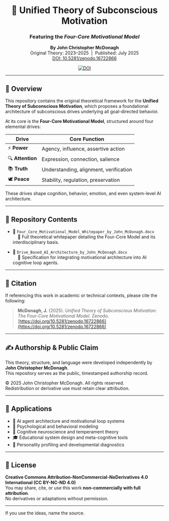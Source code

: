 <h1 align="center">🧠 Unified Theory of Subconscious Motivation</h1>
<h3 align="center">Featuring the <em>Four-Core Motivational Model</em></h3>
<p align="center">
  <strong>By John Christopher McDonagh</strong>  
  <br>Original Theory: 2023–2025 &nbsp;|&nbsp; Published: July 2025  
  <br><a href="https://doi.org/10.5281/zenodo.16722866">DOI: 10.5281/zenodo.16722866</a>
</p>

<p align="center">
  <a href="https://doi.org/10.5281/zenodo.16722866">
    <img src="https://zenodo.org/badge/DOI/10.5281/zenodo.16722866.svg" alt="DOI">
  </a>
</p>

---

## 🧭 Overview

This repository contains the original theoretical framework for the **Unified Theory of Subconscious Motivation**, which proposes a foundational architecture of subconscious drives underlying all goal-directed behavior.

At its core is the **Four-Core Motivational Model**, structured around four elemental drives:

| Drive     | Core Function                         |
|-----------|----------------------------------------|
| ⚡ **Power**     | Agency, influence, assertive action       |
| 🔍 **Attention** | Expression, connection, salience         |
| 📚 **Truth**     | Understanding, alignment, verification   |
| 🕊️ **Peace**     | Stability, regulation, preservation       |

These drives shape cognition, behavior, emotion, and even system-level AI architecture.

---

## 📁 Repository Contents

- 📄 `Four_Core_Motivational_Model_Whitepaper_by_John_McDonagh.docx`  
  &nbsp;&nbsp;&nbsp;&nbsp;🧠 Full theoretical whitepaper detailing the Four-Core Model and its interdisciplinary basis.

- 🧠 `Drive_Based_AI_Architecture_by_John_McDonagh.docx`  
  &nbsp;&nbsp;&nbsp;&nbsp;🤖 Specification for integrating motivational architecture into AI cognitive loop agents.

---

## 📄 Citation

If referencing this work in academic or technical contexts, please cite the following:

> **McDonagh, J.** (2025). *Unified Theory of Subconscious Motivation: The Four-Core Motivational Model*. Zenodo. [https://doi.org/10.5281/zenodo.16722866](https://doi.org/10.5281/zenodo.16722866)

---

## ✍️ Authorship & Public Claim

This theory, structure, and language were developed independently by **John Christopher McDonagh**.  
This repository serves as the public, timestamped authorship record.

© 2025 John Christopher McDonagh. All rights reserved.  
Redistribution or derivative use must retain clear attribution.

---

## 🚀 Applications

- 🤖 AI agent architecture and motivational loop systems  
- 🧠 Psychological and behavioral modeling  
- 🧬 Cognitive neuroscience and temperament theory  
- 🎓 Educational system design and meta-cognitive tools  
- 🧭 Personality profiling and developmental diagnostics  

---

## 📜 License

**Creative Commons Attribution-NonCommercial-NoDerivatives 4.0 International (CC BY-NC-ND 4.0)**  
You may share, cite, or use this work **non-commercially with full attribution**.  
No derivatives or adaptations without permission.

---

If you use the ideas, name the source.
